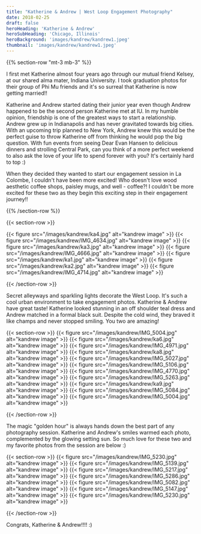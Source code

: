 ```yaml
---
title: "Katherine & Andrew | West Loop Engagement Photography"
date: 2018-02-25
draft: false
heroHeading: 'Katherine & Andrew'
heroSubHeading: 'Chicago, Illinois'
heroBackground: 'images/kandrew/kandrew1.jpeg'
thumbnail: 'images/kandrew/kandrew1.jpeg'
---
```


{{% section-row "mt-3 mb-3" %}}

I first met Katherine almost four years ago through our mutual friend Kelsey, at our shared alma mater, Indiana University. I took graduation photos for their group of Phi Mu friends and it's so surreal that Katherine is now getting married!!

Katherine and Andrew started dating their junior year even though Andrew happened to be the second person Katherine met at IU. In my humble opinion, friendship is one of the greatest ways to start a relationship. Andrew grew up in Indianapolis and has never gravitated towards big cities. With an upcoming trip planned to New York, Andrew knew this would be the perfect guise to throw Katherine off from thinking he would pop the big question. With fun events from seeing Dear Evan Hansen to delicious dinners and strolling Central Park, can you think of a more perfect weekend to also ask the love of your life to spend forever with you? It's certainly hard to top :)

When they decided they wanted to start our engagement session in La Colombe, I couldn't have been more excited! Who doesn't love wood aesthetic coffee shops, paisley mugs, and well - coffee?! I couldn't be more excited for these two as they begin this exciting step in their engagement journey!!

{{% /section-row %}}

{{< section-row >}}

{{< figure src="/images/kandrew/ka4.jpg" alt="kandrew image" >}}
{{< figure src="/images/kandrew/IMG_4634.jpg" alt="kandrew image" >}}
{{< figure src="/images/kandrew/ka3.jpg" alt="kandrew image" >}}
{{< figure src="/images/kandrew/IMG_4666.jpg" alt="kandrew image" >}}
{{< figure src="/images/kandrew/ka1.jpg" alt="kandrew image" >}}
{{< figure src="/images/kandrew/ka2.jpg" alt="kandrew image" >}}
{{< figure src="/images/kandrew/IMG_4714.jpg" alt="kandrew image" >}}

{{< /section-row >}}

Secret alleyways and sparkling lights decorate the West Loop. It's such a cool urban environment to take engagement photos. Katherine & Andrew have great taste! Katherine looked stunning in an off shoulder teal dress and Andrew matched in a formal black suit. Despite the cold wind, they braved it like champs and never stopped smiling. You two are amazing! 

{{< section-row >}}
{{< figure src="/images/kandrew/IMG_5004.jpg" alt="kandrew image" >}}
{{< figure src="/images/kandrew/ka6.jpg" alt="kandrew image" >}}
{{< figure src="/images/kandrew/IMG_4971.jpg" alt="kandrew image" >}}
{{< figure src="/images/kandrew/ka8.jpg" alt="kandrew image" >}}
{{< figure src="/images/kandrew/IMG_5027.jpg" alt="kandrew image" >}}
{{< figure src="/images/kandrew/IMG_5106.jpg" alt="kandrew image" >}}
{{< figure src="/images/kandrew/IMG_4770.jpg" alt="kandrew image" >}}
{{< figure src="/images/kandrew/IMG_5263.jpg" alt="kandrew image" >}}
{{< figure src="/images/kandrew/ka9.jpg" alt="kandrew image" >}}
{{< figure src="/images/kandrew/IMG_5084.jpg" alt="kandrew image" >}}
{{< figure src="/images/kandrew/IMG_5004.jpg" alt="kandrew image" >}}

{{< /section-row >}}

The magic "golden hour" is always hands down the best part of any photography session. Katherine and Andrew's smiles warmed each photo, complemented by the glowing setting sun. So much love for these two and my favorite photos from the session are below :)

{{< section-row >}}
{{< figure src="/images/kandrew/IMG_5230.jpg" alt="kandrew image" >}}
{{< figure src="/images/kandrew/IMG_5139.jpg" alt="kandrew image" >}}
{{< figure src="/images/kandrew/IMG_5217.jpg" alt="kandrew image" >}}
{{< figure src="/images/kandrew/IMG_5286.jpg" alt="kandrew image" >}}
{{< figure src="/images/kandrew/IMG_5082.jpg" alt="kandrew image" >}}
{{< figure src="/images/kandrew/IMG_5147.jpg" alt="kandrew image" >}}
{{< figure src="/images/kandrew/IMG_5230.jpg" alt="kandrew image" >}}

{{< /section-row >}}

Congrats, Katherine & Andrew!!!! :) 